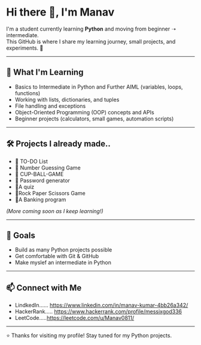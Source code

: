 # Hi there 👋, I'm Manav

I'm a student currently learning **Python** and moving from beginner ➝ intermediate.  
This GitHub is where I share my learning journey, small projects, and experiments. 🚀  

---

## 📖 What I'm Learning
- Basics to Intermediate in Python and Further AIML (variables, loops, functions)
- Working with lists, dictionaries, and tuples
- File handling and exceptions
- Object-Oriented Programming (OOP) concepts and APIs
- Beginner projects (calculators, small games, automation scripts)

---

## 🛠️ Projects I already made..
- 🔹 TO-DO List 
- 🔹 Number Guessing Game  
- 🔹 CUP-BALL-GAME  
- 🔹 Password generator
- 🔹A quiz
- 🔹Rock Paper Scissors Game
- 🔹A Banking program

*(More coming soon as I keep learning!)*  

---

## 🌱 Goals
- Build as many Python projects possible
- Get comfortable with Git & GitHub  
- Make myslef an intermediate in Python  

---

## 📫 Connect with Me
- LindkedIn...... https://www.linkedin.com/in/manav-kumar-4bb26a342/
- HackerRank..... https://www.hackerrank.com/profile/messixgod336
- LeetCode.....https://leetcode.com/u/Manav0811/

 

---
⭐️ Thanks for visiting my profile! Stay tuned for my Python projects.
